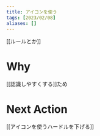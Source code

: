 ```yaml
---
title: アイコンを使う
tags: [2023/02/08]
aliases: []
---
```


[[ルールとか]]
# Why
[[認識しやすくする]]ため
# Next Action
[[アイコンを使うハードルを下げる]]